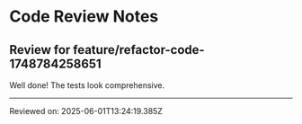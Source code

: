 # Code Review Notes

## Review for feature/refactor-code-1748784258651

Well done! The tests look comprehensive.

---
Reviewed on: 2025-06-01T13:24:19.385Z